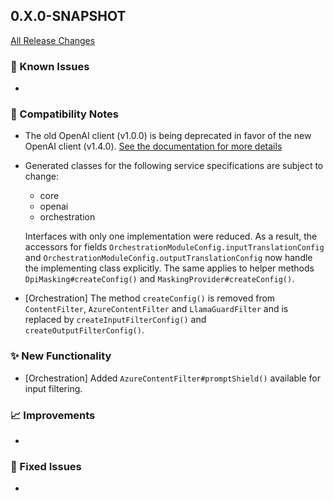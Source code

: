 ## 0.X.0-SNAPSHOT

[All Release Changes](https://github.com/SAP/ai-sdk-java/releases/)

### 🚧 Known Issues

-

### 🔧 Compatibility Notes

- The old OpenAI client (v1.0.0) is being deprecated in favor of the new OpenAI client (v1.4.0).
  [See the documentation for more details](https://sap.github.io/ai-sdk/docs/java/foundation-models/openai/chat-completion)
- Generated classes for the following service specifications are subject to change:
  - core
  - openai
  - orchestration
  
  Interfaces with only one implementation were reduced.
  As a result, the accessors for fields `OrchestrationModuleConfig.inputTranslationConfig` and `OrchestrationModuleConfig.outputTranslationConfig` now handle the implementing class explicitly.
  The same applies to helper methods `DpiMasking#createConfig()` and `MaskingProvider#createConfig()`.
- [Orchestration] The method `createConfig()` is removed from `ContentFilter`, `AzureContentFilter` and `LlamaGuardFilter` and is replaced by `createInputFilterConfig()` and `createOutputFilterConfig()`.

### ✨ New Functionality

- [Orchestration] Added `AzureContentFilter#promptShield()` available for input filtering.

### 📈 Improvements

-

### 🐛 Fixed Issues

-

